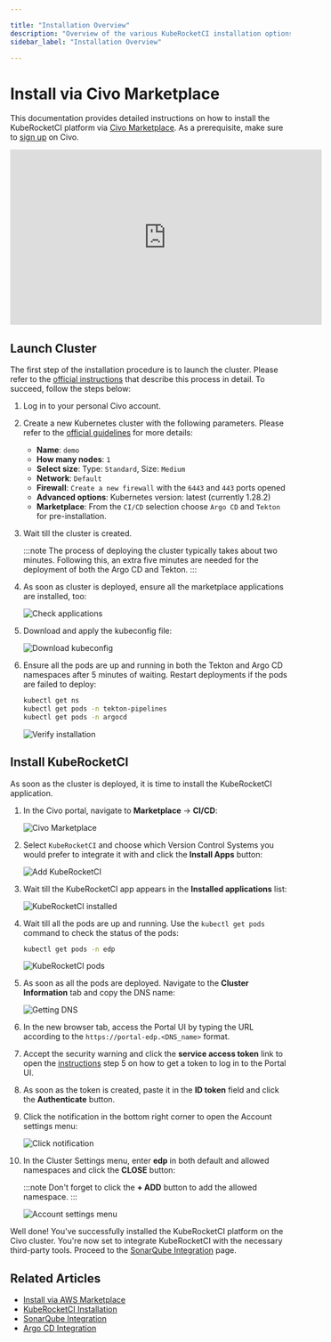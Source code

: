 ```yaml
---

title: "Installation Overview"
description: "Overview of the various KubeRocketCI installation options, including Quick Start Guide, installation via Add-Ons, Helm Charts, AWS Marketplace, and Civo Marketplace."
sidebar_label: "Installation Overview"

---
```

<!-- markdownlint-disable MD025 -->

# Install via Civo Marketplace

<head>
  <link rel="canonical" href="https://docs.kuberocketci.io/docs/operator-guide/install-via-civo/" />
</head>

This documentation provides detailed instructions on how to install the KubeRocketCI platform via [Civo Marketplace](https://www.civo.com/marketplace/kuberocketci).
As a prerequisite, make sure to [sign up](https://dashboard.civo.com/signup) on Civo.

<div style={{ display: 'flex', justifyContent: 'center' }}>
<iframe width="560" height="315" src="https://www.youtube.com/embed/QjZoPnIKDtA" title="Install KubeRocketCI via Civo" frameborder="0" allow="accelerometer; autoplay; clipboard-write; encrypted-media; gyroscope; picture-in-picture" allowfullscreen="allowfullscreen"></iframe>
</div>

## Launch Cluster

The first step of the installation procedure is to launch the cluster. Please refer to the [official instructions](https://www.civo.com/docs/kubernetes/create-a-cluster) that describe this process in detail.
To succeed, follow the steps below:

1. Log in to your personal Civo account.

2. Create a new Kubernetes cluster with the following parameters. Please refer to the [official guidelines](https://www.civo.com/docs/kubernetes/create-a-cluster) for more details:

    * **Name**: `demo`
    * **How many nodes**: `1`
    * **Select size**: Type: `Standard`, Size: `Medium`
    * **Network**: `Default`
    * **Firewall**: `Create a new firewall` with the `6443` and `443` ports opened
    * **Advanced options**: Kubernetes version: latest (currently 1.28.2)
    * **Marketplace**: From the `CI/CD` selection choose `Argo CD` and `Tekton` for pre-installation.

3. Wait till the cluster is created.

    :::note
      The process of deploying the cluster typically takes about two minutes. Following this, an extra five minutes are needed for the deployment of both the Argo CD and Tekton.
    :::

4. As soon as cluster is deployed, ensure all the marketplace applications are installed, too:

    ![Check applications](../assets/operator-guide/civo-installed-applications.png "Check applications")

5. Download and apply the kubeconfig file:

    ![Download kubeconfig](../assets/operator-guide/download-kubeconfig.png "Download kubeconfig")

6. Ensure all the pods are up and running in both the Tekton and Argo CD namespaces after 5 minutes of waiting. Restart deployments if the pods are failed to deploy:

    ```bash
    kubectl get ns
    kubectl get pods -n tekton-pipelines
    kubectl get pods -n argocd
    ```

    ![Verify installation](../assets/operator-guide/check-ns-and-pods.png "Verify installation")

## Install KubeRocketCI

As soon as the cluster is deployed, it is time to install the KubeRocketCI application.

1. In the Civo portal, navigate to **Marketplace** -> **CI/CD**:

    ![Civo Marketplace](../assets/operator-guide/civo-marketplace.png "Civo Marketplace")

2. Select `KubeRocketCI` and choose which Version Control Systems you would prefer to integrate it with and click the **Install Apps** button:

    ![Add KubeRocketCI](../assets/operator-guide/civo-add-kuberocketci.png "Add KubeRocketCI")

3. Wait till the KubeRocketCI app appears in the **Installed applications** list:

    ![KubeRocketCI installed](../assets/operator-guide/civo-kuberocketci-installed.png "KubeRocketCI installed")

4. Wait till all the pods are up and running. Use the `kubectl get pods` command to check the status of the pods:

    ```bash
    kubectl get pods -n edp
    ```

    ![KubeRocketCI pods](../assets/operator-guide/civo-check-kuberocketci-ns.png "KubeRocketCI pods")

5. As soon as all the pods are deployed. Navigate to the **Cluster Information** tab and copy the DNS name:

    ![Getting DNS](../assets/operator-guide/civo-get-dns.png "Getting DNS")

6. In the new browser tab, access the Portal UI by typing the URL according to the `https://portal-edp.<DNS_name>` format.

7. Accept the security warning and click the **service access token** link to open the [instructions](../quick-start/platform-installation.md) step 5 on how to get a token to log in to the Portal UI.

8. As soon as the token is created, paste it in the **ID token** field and click the **Authenticate** button.

9. Click the notification in the bottom right corner to open the Account settings menu:

    ![Click notification](../assets/operator-guide/civo-cluster-settings.png "Click notification")

10. In the Cluster Settings menu, enter **edp** in both default and allowed namespaces and click the **CLOSE** button:

    :::note
      Don't forget to click the **+ ADD** button to add the allowed namespace.
    :::

    ![Account settings menu](../assets/operator-guide/civo-kuberocketci-portal-cluster-settings-menu.png "Account settings menu")

Well done! You've successfully installed the KubeRocketCI platform on the Civo cluster. You're now set to integrate KubeRocketCI with the necessary third-party tools.
Proceed to the [SonarQube Integration](../quick-start/integrate-sonarcloud.md) page.

## Related Articles

* [Install via AWS Marketplace](aws-marketplace-install.md)
* [KubeRocketCI Installation](install-kuberocketci.md)
* [SonarQube Integration](../quick-start/integrate-sonarcloud.md)
* [Argo CD Integration](cd/argocd-integration.md)
